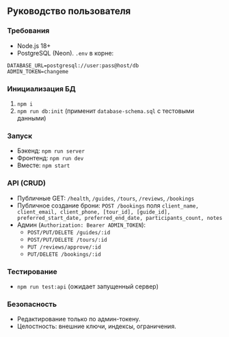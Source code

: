 ## Руководство пользователя

### Требования
- Node.js 18+
- PostgreSQL (Neon). `.env` в корне:

```
DATABASE_URL=postgresql://user:pass@host/db
ADMIN_TOKEN=changeme
```

### Инициализация БД
1. `npm i`
2. `npm run db:init` (применит `database-schema.sql` с тестовыми данными)

### Запуск
- Бэкенд: `npm run server`
- Фронтенд: `npm run dev`
- Вместе: `npm start`

### API (CRUD)
- Публичные GET: `/health`, `/guides`, `/tours`, `/reviews`, `/bookings`
- Публичное создание брони: `POST /bookings` поля `client_name, client_email, client_phone, [tour_id], [guide_id], preferred_start_date, preferred_end_date, participants_count, notes`
- Админ (`Authorization: Bearer ADMIN_TOKEN`):
  - `POST/PUT/DELETE /guides/:id`
  - `POST/PUT/DELETE /tours/:id`
  - `PUT /reviews/approve/:id`
  - `PUT/DELETE /bookings/:id`

### Тестирование
- `npm run test:api` (ожидает запущенный сервер)

### Безопасность
- Редактирование только по админ-токену.
- Целостность: внешние ключи, индексы, ограничения.



